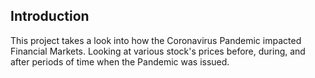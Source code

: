 ## Introduction

This project takes a look into how the Coronavirus Pandemic impacted Financial Markets. Looking at various stock's prices before, during, and after periods of time when the Pandemic was issued.


